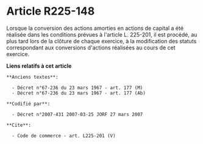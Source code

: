 # Article R225-148

Lorsque la conversion des actions amorties en actions de capital a été réalisée dans les conditions prévues à l'article L.
225-201, il est procédé, au plus tard lors de la clôture de chaque exercice, à la modification des statuts correspondant aux
conversions d'actions réalisées au cours de cet exercice.

**Liens relatifs à cet article**

	**Anciens textes**:

	  - Décret n°67-236 du 23 mars 1967 - art. 177 (M)
	  - Décret n°67-236 du 23 mars 1967 - art. 177 (Ab)

	**Codifié par**:

	  - Décret n°2007-431 2007-03-25 JORF 27 mars 2007

	**Cite**:

	  - Code de commerce - art. L225-201 (V)
